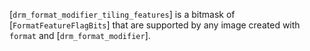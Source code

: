 [`drm_format_modifier_tiling_features`] is a bitmask of
[`FormatFeatureFlagBits`] that are supported by any image created
with `format` and [`drm_format_modifier`].